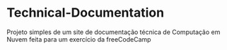 # Technical-Documentation
Projeto simples de um site de documentação técnica de Computação em Nuvem feita para um exercício da freeCodeCamp
